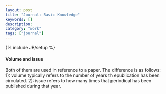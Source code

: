 ```yaml
---
layout: post
title: "Journal: Basic Knowledge"
keywords: []
description: 
category: "work"
tags: ["journal"]
---
```

{% include JB/setup %}


#### Volume and issue
Both of them are used in reference to a paper. The difference is as follows:
1): volume typically refers to the number of years th epublication has been
circulated. 2): issue refers to how many times that periodical has been
published during that year.


